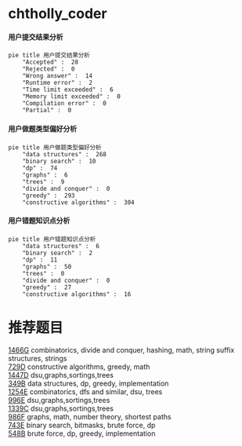 # chtholly_coder

<!-- tabs:start -->



#### **用户提交结果分析**

```mermaid
pie title 用户提交结果分析
    "Accepted" :  28
    "Rejected" :  0
    "Wrong answer" :  14
    "Runtime error" :  2
    "Time limit exceeded" :  6
    "Memory limit exceeded" :  0
    "Compilation error" :  0
    "Partial" :  0
```

#### **用户做题类型偏好分析**

```mermaid
pie title 用户做题类型偏好分析
    "data structures" :  268
    "binary search" :  10
    "dp" :  74
    "graphs" :  6
    "trees" :  9
    "divide and conquer" :  0
    "greedy" :  293
    "constructive algorithms" :  304
```
#### **用户错题知识点分析**

```mermaid
pie title 用户错题知识点分析
    "data structures" :  6
    "binary search" :  2
    "dp" :  11
    "graphs" :  50
    "trees" :  0
    "divide and conquer" :  0
    "greedy" :  27
    "constructive algorithms" :  16
```



<!-- tabs:end -->
# 推荐题目
[1466G](https://codeforces.com/contest/1466/problem/G)		combinatorics,
                        divide and conquer,
                        hashing,
                        math,
                        string suffix structures,
                        strings		  
[729D](https://codeforces.com/contest/729/problem/D)		constructive algorithms,
                        greedy,
                        math		  
[1447D](https://codeforces.com/contest/1447/problem/D)		dsu,graphs,sortings,trees		  
[349B](https://codeforces.com/contest/349/problem/B)		data structures,
                        dp,
                        greedy,
                        implementation		  
[1254E](https://codeforces.com/contest/1254/problem/E)		combinatorics,
                        dfs and similar,
                        dsu,
                        trees		  
[996E](https://codeforces.com/contest/996/problem/E)		dsu,graphs,sortings,trees		  
[1339C](https://codeforces.com/contest/1339/problem/C)		dsu,graphs,sortings,trees		  
[986F](https://codeforces.com/contest/986/problem/F)		graphs,
                        math,
                        number theory,
                        shortest paths		  
[743E](https://codeforces.com/contest/743/problem/E)		binary search,
                        bitmasks,
                        brute force,
                        dp		  
[548B](https://codeforces.com/contest/548/problem/B)		brute force,
                        dp,
                        greedy,
                        implementation		  
